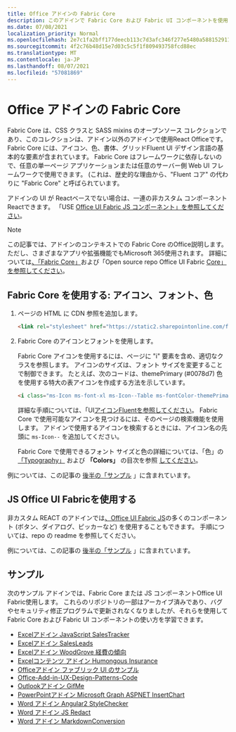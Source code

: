 ```yaml
---
title: Office アドインの Fabric Core
description: このアドインで Fabric Core および Fabric UI コンポーネントを使用する方法のOffice説明します。
ms.date: 07/08/2021
localization_priority: Normal
ms.openlocfilehash: 2e7c1fa2bff177deecb113c7d3afc346f277e5480a588152911118d1b36bc05f
ms.sourcegitcommit: 4f2c76b48d15e7d03c5c5f1f809493758fcd88ec
ms.translationtype: MT
ms.contentlocale: ja-JP
ms.lasthandoff: 08/07/2021
ms.locfileid: "57081869"
---
```

# <a name="fabric-core-in-office-add-ins"></a>Office アドインの Fabric Core

Fabric Core は、CSS クラスと SASS mixins のオープンソース コレクションであり、このコレクションは、アドイン以外のアドインで使用React Officeです。Fabric Core には、アイコン、色、書体、グリッドFluent UI デザイン言語の基本的な要素が含まれています。 Fabric Core はフレームワークに依存しないので、任意の単一ページ アプリケーションまたは任意のサーバー側 Web UI フレームワークで使用できます。 (これは、歴史的な理由から、"Fluent コア" の代わりに "Fabric Core" と呼ばられています。

アドインの UI が Reactベースでない場合は、一連の非カスタム コンポーネントReactできます。 「USE [Office UI Fabric JS コンポーネント」を参照してください](#use-office-ui-fabric-js-components)。

> [!NOTE]
> この記事では、アドインのコンテキストでの Fabric Core のOffice説明します。ただし、さまざまなアプリや拡張機能でもMicrosoft 365使用されます。 詳細については[、「Fabric Core」](https://developer.microsoft.com/fluentui#/get-started/web#fabric-core)および「Open source repo Office UI Fabric [Core」を参照してください](https://github.com/OfficeDev/office-ui-fabric-core)。

## <a name="use-fabric-core-icons-fonts-colors"></a>Fabric Core を使用する: アイコン、フォント、色

1. ページの HTML に CDN 参照を追加します。  

    ```html
    <link rel="stylesheet" href="https://static2.sharepointonline.com/files/fabric/office-ui-fabric-core/9.6.1/css/fabric.min.css">
    ```

2. Fabric Core のアイコンとフォントを使用します。

    Fabric Core アイコンを使用するには、ページに "i" 要素を含め、適切なクラスを参照します。 アイコンのサイズは、フォント サイズを変更することで制御できます。 たとえば、次のコードは、themePrimary (#0078d7) 色を使用する特大の表アイコンを作成する方法を示しています。

    ```html
    <i class="ms-Icon ms-font-xl ms-Icon--Table ms-fontColor-themePrimary"></i>
    ```

    詳細な手順については、「UI[アイコンFluentを参照してください](https://developer.microsoft.com/fluentui#/styles/web/icons)。 Fabric Core で使用可能なアイコンを見つけるには、そのページの検索機能を使用します。 アドインで使用するアイコンを検索するときには、アイコン名の先頭に `ms-Icon--` を追加してください。

    Fabric Core で使用できるフォント サイズと色の詳細については、「色」の [「Typography」](https://developer.microsoft.com/fluentui#/styles/web/typography) および **「Colors」** の目次を参照 [してください](https://developer.microsoft.com/fluentui#/styles/web/colors)。

例については、この記事の [後半の「サンプル](#samples) 」に含まれています。

## <a name="use-office-ui-fabric-js-components"></a>JS Office UI Fabricを使用する

非カスタム REACT のアドインでは[、Office UI Fabric JS](https://github.com/OfficeDev/office-ui-fabric-js)の多くのコンポーネント (ボタン、ダイアログ、ピッカーなど) を使用することもできます。 手順については、repo の readme を参照してください。

例については、この記事の [後半の「サンプル](#samples) 」に含まれています。

## <a name="samples"></a>サンプル

次のサンプル アドインでは、Fabric Core または JS コンポーネントOffice UI Fabric使用します。 これらのリポジトリの一部はアーカイブ済みであり、バグやセキュリティ修正プログラムで更新されなくなりましたが、それらを使用して Fabric Core および Fabric UI コンポーネントの使い方を学習できます。

- [Excelアドイン JavaScript SalesTracker](https://github.com/OfficeDev/Excel-Add-in-JavaScript-SalesTracker)
- [Excelアドイン SalesLeads](https://github.com/OfficeDev/Excel-Add-in-SalesLeads)
- [Excelアドイン WoodGrove 経費の傾向](https://github.com/OfficeDev/Excel-Add-in-WoodGrove-Expense-Trends)
- [Excelコンテンツ アドイン Humongous Insurance](https://github.com/OfficeDev/Excel-Content-Add-in-Humongous-Insurance)
- [Officeアドイン ファブリック UI のサンプル](https://github.com/OfficeDev/Office-Add-in-Fabric-UI-Sample)
- [Office-Add-in-UX-Design-Patterns-Code](https://github.com/OfficeDev/Office-Add-in-UX-Design-Patterns-Code)
- [Outlookアドイン GifMe](https://github.com/OfficeDev/Outlook-Add-in-GifMe)
- [PowerPointアドイン Microsoft Graph ASPNET InsertChart](https://github.com/OfficeDev/PowerPoint-Add-in-Microsoft-Graph-ASPNET-InsertChart)
- [Word アドイン Angular2 StyleChecker](https://github.com/OfficeDev/Word-Add-in-Angular2-StyleChecker)
- [Word アドイン JS Redact](https://github.com/OfficeDev/Word-Add-in-JS-Redact)
- [Word アドイン MarkdownConversion](https://github.com/OfficeDev/Word-Add-in-MarkdownConversion)
